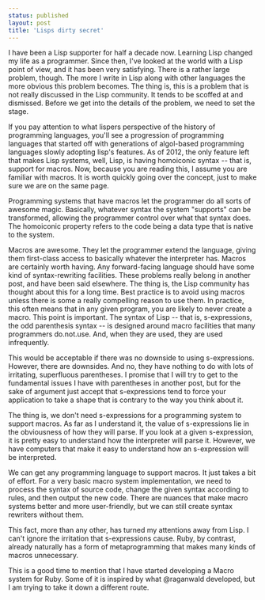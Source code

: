 ```yaml
---
status: published
layout: post
title: 'Lisps dirty secret'
---
```


I have been a Lisp supporter for half a decade now. Learning Lisp
changed my life as a programmer. Since then, I've looked at the world
with a Lisp point of view, and it has been very satisfying.
There is a rather large problem, though. 
The more I write in Lisp along with other languages
the more obvious this problem becomes. The thing is, this is a problem
that is not really discussed in the Lisp community. It tends to be
scoffed at and dismissed. Before we get into the details of the
problem, we need to set the stage.

If you pay attention to what lispers perspective of the history of
programming languages, you'll see a progression of programming
languages that started off with generations of algol-based programming
languages slowly adopting lisp's features. As of 2012, the only
feature left that makes Lisp systems, well, Lisp, is having homoiconic
syntax -- that is, support for macros. Now, because you are reading
this, I assume you are familiar with 
macros. It is worth quickly going over the concept, just to make sure
we are on the same page.

Programming systems that have macros let the programmer do all sorts
of awesome magic. Basically, whatever syntax the system "supports" can
be transformed, allowing the programmer control over what that syntax
does. The homoiconic property refers to the code being a data type
that is native to the system.

Macros are awesome. They let the programmer extend the language,
giving them first-class access to basically whatever the interpreter
has. Macros are certainly worth having. Any forward-facing language
should have some kind of syntax-rewriting facilities.
These problems really belong in another post, and have been said
elsewhere. The thing is, the Lisp community has thought about this for
a long time. Best practice is to avoid using macros unless there is
some a really compelling reason to use them. In practice, this often
means that in any given program,
you are likely to never create a macro.
This point is important.
The syntax of Lisp -- that is, s-expressions, the odd parenthesis
syntax -- is designed around macro facilities that
many programmers do.not.use. And, when they are used, they are used
infrequently.

This would be acceptable if there was no downside to using
s-expressions. However, there are downsides. And no, they have nothing
to do with lots of irritating, superfluous parentheses. I promise that
I will try to get to the fundamental issues I have with parentheses in
another post, but for the sake of argument just accept that
s-expressions tend to force your application to take a shape that is
contrary to the way you think about it.

The thing is, we don't need s-expressions for a programming system to
support macros. 
As far as I understand it, the value of s-expressions lie in the
obviousness of how they will parse. If you look at a given
s-expression, it is pretty easy to understand how the interpreter
will parse it. However, we have computers that make it easy to
understand how an s-expression will be interpreted.


We can get any
programming language to support macros. It just takes a bit of
effort. For a very basic macro system implementation, we need 
to process the syntax of source code, change the given syntax
according to rules, and then output the 
new code. There are nuances that make macro systems better and
more user-friendly, but we can still create syntax rewriters without
them.

This fact, more than any other, has turned my attentions away from
Lisp. I can't ignore the irritation that
s-expressions cause. Ruby, by contrast, already naturally has a 
form of metaprogramming that makes many kinds of macros
unnecessary. 


This is a good time to mention that I have started developing a Macro
system for Ruby. Some of it is inspired by 
what @raganwald developed, but I am trying to take it down a different
route. 
